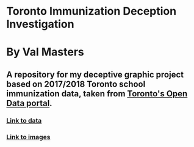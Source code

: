 # Toronto Immunization Deception Investigation
# By Val Masters
## A repository for my deceptive graphic project based on 2017/2018 Toronto school immunization data, taken from [Toronto's Open Data portal](https://portal0.cf.opendata.inter.sandbox-toronto.ca/dataset/immunization-coverage-for-students/).

### [Link to data](https://github.com/valhella/torontoimmunization/tree/master/data)
### [Link to images](https://github.com/valhella/torontoimmunization/tree/master/images)
